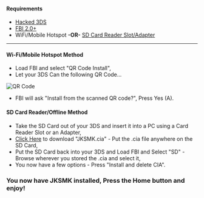 #### Requirements
- [Hacked 3DS](https://www.reddit.com/r/3dshacks/comments/3ztqqv/all_you_need_to_know_by_popular_demand)
- [FBI 2.0+](https://gbatemp.net/threads/release-fbi-open-source-cia-installer.386433)
- WiFi/Mobile Hotspot **-OR-** [SD Card Reader Slot/Adapter](http://www.ehow.com/how_8404707_check-pc-sd-slot.html)

---

#### Wi-Fi/Mobile Hotspot Method
- Load FBI and select "QR Code Install",
- Let your 3DS Can the following QR Code...

![QR Code](http://www.qr-code-generator.com/phpqrcode/getCode.php?cht=qr&chl=http%3A%2F%2Fwww.homebrewhub.xyz%2Flatest%2Fcia%2FShinyMK%2FJKSMK&chs=180x180&choe=UTF-8&chld=L|0)

- FBI will ask "Install from the scanned QR code?", Press Yes (A).

#### SD Card Reader/Offline Method
- Take the SD Card out of your 3DS and insert it into a PC using a Card Reader Slot or an Adapter,
- [Click Here](https://github.com/ImReallyShiny/JKSMK/releases/download/1.14/JKSMK.cia) to download "JKSMK.cia" - Put the .cia file anywhere on the SD Card,
- Put the SD Card back into your 3DS and Load FBI and Select "SD" - Browse wherever you stored the .cia and select it,
- You now have a few options - Press "Install and delete CIA".

### You now have JKSMK installed, Press the Home button and enjoy!